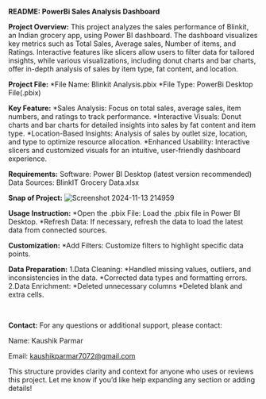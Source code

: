 **README: PowerBi Sales Analysis Dashboard**

**Project Overview:**
 This project analyzes the sales performance of Blinkit, an Indian grocery app, using Power BI dashboard. The dashboard visualizes key metrics such as Total Sales, Average sales, Number of items, and Ratings. Interactive features like slicers allow users to filter data for tailored insights, while various visualizations, including donut charts and bar charts, offer in-depth analysis of sales by item type, fat content, and location.



**Project File:** 
*File Name: Blinkit Analysis.pbix
*File Type: PowerBi Desktop File(.pbix)
<br>

**Key Feature:** 
*Sales Analysis: Focus on total sales, average sales, item numbers, and ratings to track performance.
*Interactive Visuals: Donut charts and bar charts for detailed insights into sales by fat content and item type.
*Location-Based Insights: Analysis of sales by outlet size, location, and type to optimize resource allocation.
*Enhanced Usability: Interactive slicers and customized visuals for an intuitive, user-friendly dashboard experience.



**Requirements:** 
Software: Power BI Desktop (latest version recommended)
Data Sources: BlinkIT Grocery Data.xlsx




**Snap of Project:** 
![Screenshot 2024-11-13 214959](https://github.com/user-attachments/assets/9d7b6072-10e1-4aec-8fa4-6318b1f47c3c)





**Usage Instruction:** 
*Open the .pbix File: Load the .pbix file in Power BI Desktop.
*Refresh Data: If necessary, refresh the data to load the latest data from connected sources.




**Customization:**
*Add Filters: Customize filters to highlight specific data points.




**Data Preparation:**
1.Data Cleaning:
*Handled missing values, outliers, and inconsistencies in the data.
*Corrected data types and formatting errors.
2.Data Enrichment:
*Deleted unnecessary columns
*Deleted blank and extra cells.

<br/>

**Contact:** 
For any questions or additional support, please contact:


Name: Kaushik Parmar

Email: kaushikparmar7072@gmail.com

This structure provides clarity and context for anyone who uses or reviews this project. Let me know if you’d like help expanding any section or adding details!

